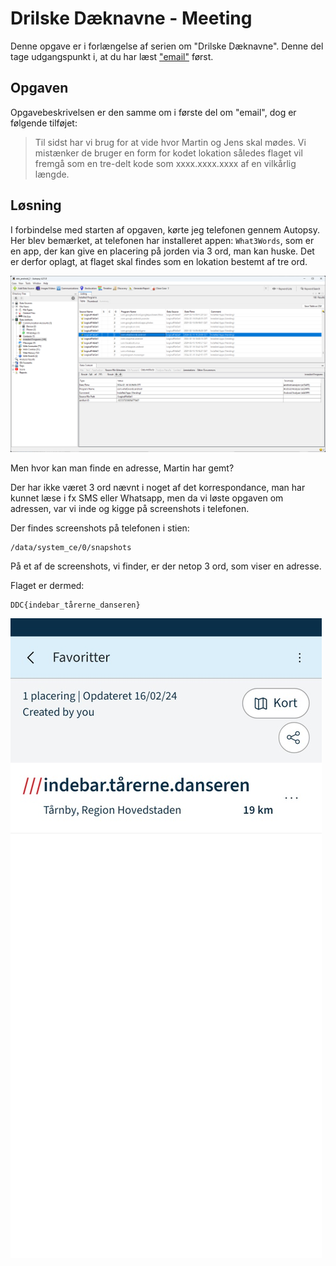 # Drilske Dæknavne - Meeting
Denne opgave er i forlængelse af serien om "Drilske Dæknavne". Denne del tage udgangspunkt i, at du har læst ["email"](./Drilske%20Dæknavne%20-%20Email.md) først.

## Opgaven
Opgavebeskrivelsen er den samme om i første del om "email", dog er følgende tilføjet:

> Til sidst har vi brug for at vide hvor Martin og Jens skal mødes. Vi mistænker de bruger en form for kodet lokation således flaget vil fremgå som en tre-delt kode som xxxx.xxxx.xxxx af en vilkårlig længde.

## Løsning
I forbindelse med starten af opgaven, kørte jeg telefonen gennem Autopsy. 
Her blev bemærket, at telefonen har installeret appen: `What3Words`, som er en app, der kan give en placering på jorden via 3 ord, man kan huske. 
Det er derfor oplagt, at flaget skal findes som en lokation bestemt af tre ord.

![img.png](../../assets/forensics_drilske_daeknavne_autospy.png)

Men hvor kan man finde en adresse, Martin har gemt? 

Der har ikke været 3 ord nævnt i noget af det korrespondance, man har kunnet læse i fx SMS eller Whatsapp, men da vi løste opgaven om adressen, var vi inde og kigge på screenshots i telefonen.

Der findes screenshots på telefonen i stien:
```
/data/system_ce/0/snapshots
```

På et af de screenshots, vi finder, er der netop 3 ord, som viser en adresse.

Flaget er dermed:
```
DDC{indebar_tårerne_danseren}
```

![img.png](../../assets/forensics_drilske_daeknavne_what3words.png)

